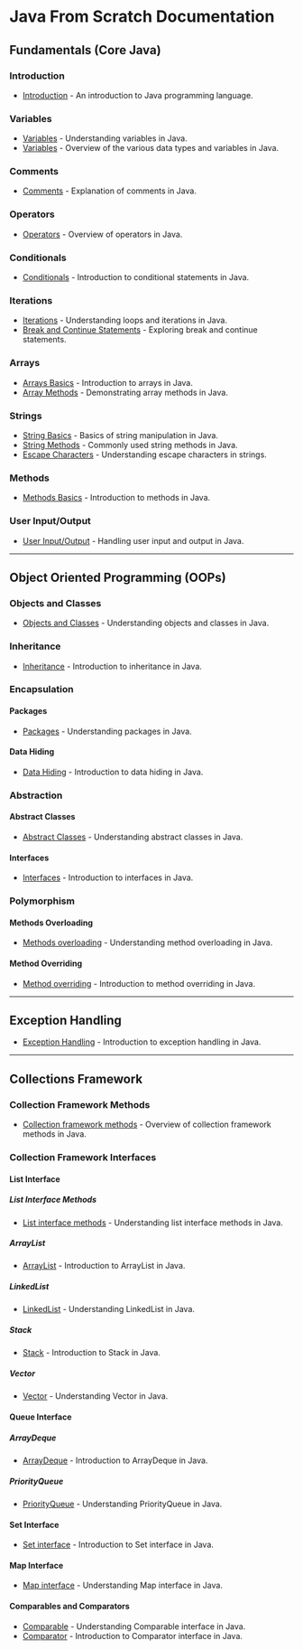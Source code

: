 # Java From Scratch Documentation

## Fundamentals (Core Java)

### Introduction
* [Introduction](src/Fundamentals/00_Introduction.md) - An introduction to Java programming language.

### Variables
* [Variables](src/Fundamentals/01_Variables.md) - Understanding variables in Java.
* [Variables](src/Fundamentals/Variables/Variables.java) - Overview of the various data types and variables in Java.

### Comments
* [Comments](src/Fundamentals/Comments/Comments.java) - Explanation of comments in Java.

### Operators
* [Operators](src/Fundamentals/Operators/Operators.java) - Overview of operators in Java.

### Conditionals
* [Conditionals](src/Fundamentals/Conditionals/Conditionals.java) - Introduction to conditional statements in Java.

### Iterations
* [Iterations](src/Fundamentals/Iterations/Iterations.java) - Understanding loops and iterations in Java.
* [Break and Continue Statements](src/Fundamentals/Iterations/BreakContinue.java) - Exploring break and continue statements.

### Arrays
* [Arrays Basics](src/Fundamentals/Arrays/ArraysBasics.java) - Introduction to arrays in Java.
* [Array Methods](src/Fundamentals/Arrays/ArrayMethods.java) - Demonstrating array methods in Java.

### Strings
* [String Basics](src/Fundamentals/Strings/StringsBasics.java) - Basics of string manipulation in Java.
* [String Methods](src/Fundamentals/Strings/StringMethods.java) - Commonly used string methods in Java.
* [Escape Characters](src/Fundamentals/Strings/EscapeCharacters.java) - Understanding escape characters in strings.

### Methods
* [Methods Basics](src/Fundamentals/Methods/MethodsBasics.java) - Introduction to methods in Java.

### User Input/Output
* [User Input/Output](src/Fundamentals/Userio/UserIO.java) - Handling user input and output in Java.

---

## Object Oriented Programming (OOPs)

### Objects and Classes
* [Objects and Classes](src/OOPs/OOPs1/) - Understanding objects and classes in Java.

### Inheritance
* [Inheritance](src/OOPs/OOPs2/) - Introduction to inheritance in Java.

### Encapsulation
#### Packages
* [Packages](src/OOPs/OOPs3/PackageBasics/) - Understanding packages in Java.

#### Data Hiding
* [Data Hiding](src/OOPs/OOPs3/DataHiding/) - Introduction to data hiding in Java.

### Abstraction
#### Abstract Classes
* [Abstract Classes](src/OOPs/OOPs4/Abstraction/AbstractClasses/LearnAbstract.java) - Understanding abstract classes in Java.

#### Interfaces
* [Interfaces](src/OOPs/OOPs4/Abstraction/Interfaces/LearnInterfaces.java) - Introduction to interfaces in Java.

### Polymorphism
#### Methods Overloading
* [Methods overloading](src/OOPs/OOPs1/ObjectsAndClasses.java) - Understanding method overloading in Java.

#### Method Overriding
* [Method overriding](src/OOPs/OOPs2/Vehicle.java) - Introduction to method overriding in Java.

---

## Exception Handling
* [Exception Handling](src/ExceptionHandling/Exceptions.java) - Introduction to exception handling in Java.

---

## Collections Framework

### Collection Framework Methods
* [Collection framework methods](src/Collections/CollectionInterfaceMethods.java) - Overview of collection framework methods in Java.

### Collection Framework Interfaces
#### List Interface
##### List Interface Methods
* [List interface methods](src/Collections/ListInterface/ListInterfaceMethods.java) - Understanding list interface methods in Java.

##### ArrayList
* [ArrayList](src/Collections/ListInterface/ArrayList/LearnArrayLists.java) - Introduction to ArrayList in Java.

##### LinkedList
* [LinkedList](src/Collections/ListInterface/LinkedList/LearnLinkedLists.java) - Understanding LinkedList in Java.

##### Stack
* [Stack](src/Collections/ListInterface/Stack/LearnStacks.java) - Introduction to Stack in Java.

##### Vector
* [Vector](src/Collections/ListInterface/Vector/LearnVectors.java) - Understanding Vector in Java.

#### Queue Interface
##### ArrayDeque
* [ArrayDeque](src/Collections/QueueInterface/ArrayDeque/LearnArrayDeque.java) - Introduction to ArrayDeque in Java.

##### PriorityQueue
* [PriorityQueue](src/Collections/QueueInterface/PriorityQueue/LearnPriorityQueue.java) - Understanding PriorityQueue in Java.

#### Set Interface
* [Set interface](src/Collections/SetInterface/LearnSets.java) - Introduction to Set interface in Java.

#### Map Interface
* [Map interface](src/Collections/MapInterface/LearnMaps.java) - Understanding Map interface in Java.

#### Comparables and Comparators
* [Comparable](src/Collections/ComparableAndComaprators/Comparables/LearnComparable.java) - Understanding Comparable interface in Java.
* [Comparator](src/Collections/ComparableAndComaprators/Comparators/LearnComparator.java) - Introduction to Comparator interface in Java.
